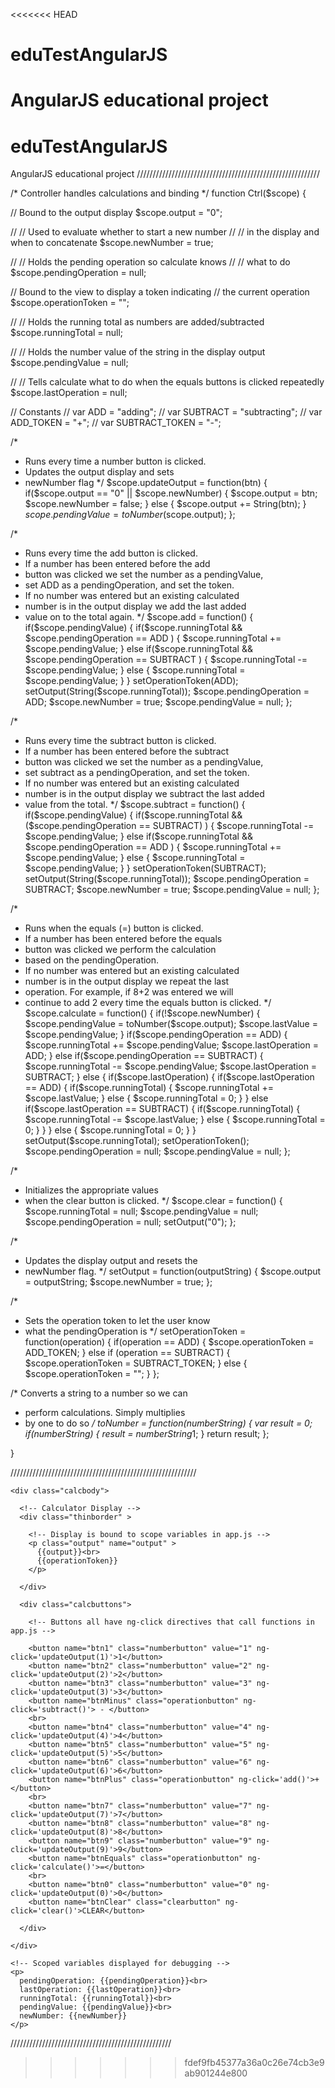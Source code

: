 <<<<<<< HEAD
# eduTestAngularJS
AngularJS educational project
=======
# eduTestAngularJS
AngularJS educational project
//////////////////////////////////////////////////////////

/* Controller handles calculations and binding
*/
function Ctrl($scope) {
  
  // Bound to the output display
  $scope.output = "0";
  
  // // Used to evaluate whether to start a new number
  // // in the display and when to concatenate
  $scope.newNumber = true;
  
  // // Holds the pending operation so calculate knows
  // // what to do
  $scope.pendingOperation = null;
  
  // Bound to the view to display a token indicating
  // the current operation
  $scope.operationToken = "";
  
  // // Holds the running total as numbers are added/subtracted
  $scope.runningTotal = null;
  
  // // Holds the number value of the string in the display output
  $scope.pendingValue = null;
  
  // // Tells calculate what to do when the equals buttons is clicked repeatedly
  $scope.lastOperation = null;
  
  // Constants
  // var ADD = "adding";
  // var SUBTRACT = "subtracting";
  // var ADD_TOKEN = "+";
  // var SUBTRACT_TOKEN = "-";
  
  /*
  * Runs every time a number button is clicked.
  * Updates the output display and sets 
  * newNumber flag
  */
  $scope.updateOutput = function(btn) {
    if($scope.output == "0" || $scope.newNumber) {
      $scope.output = btn;
      $scope.newNumber = false;
    } else {
        $scope.output += String(btn);
    }
    $scope.pendingValue = toNumber($scope.output);
  };
  
  /*
  * Runs every time the add button is clicked.
  * If a number has been entered before the add
  * button was clicked we set the number as a pendingValue,
  * set ADD as a pendingOperation, and set the token. 
  * If no number was entered but an existing calculated
  * number is in the output display we add the last added
  * value on to the total again.
  */
  $scope.add = function() {
    if($scope.pendingValue) {  
      if($scope.runningTotal && $scope.pendingOperation == ADD ) {
        $scope.runningTotal += $scope.pendingValue;
      } else if($scope.runningTotal && $scope.pendingOperation == SUBTRACT ) {
        $scope.runningTotal -= $scope.pendingValue;
      }
      else {
        $scope.runningTotal = $scope.pendingValue;
      }
    } 
    setOperationToken(ADD);
    setOutput(String($scope.runningTotal));
    $scope.pendingOperation = ADD;
    $scope.newNumber = true;
    $scope.pendingValue = null;
  };
  
  /*
  * Runs every time the subtract button is clicked.
  * If a number has been entered before the subtract
  * button was clicked we set the number as a pendingValue,
  * set subtract as a pendingOperation, and set the token. 
  * If no number was entered but an existing calculated
  * number is in the output display we subtract the last added
  * value from the total.
  */
  $scope.subtract = function() {
    if($scope.pendingValue) {
      if($scope.runningTotal && ($scope.pendingOperation == SUBTRACT) ) {
        $scope.runningTotal -= $scope.pendingValue;
      } else if($scope.runningTotal && $scope.pendingOperation == ADD ) {
        $scope.runningTotal += $scope.pendingValue;
      } else {
        $scope.runningTotal = $scope.pendingValue;
      }
    }
    setOperationToken(SUBTRACT);
    setOutput(String($scope.runningTotal));
    $scope.pendingOperation = SUBTRACT;
    $scope.newNumber = true;
    $scope.pendingValue = null;
  };
  
  /*
  * Runs when the equals (=) button is clicked.
  * If a number has been entered before the equals
  * button was clicked we perform the calculation
  * based on the pendingOperation.
  * If no number was entered but an existing calculated
  * number is in the output display we repeat the last
  * operation. For example, if 8+2 was entered we will
  * continue to add 2 every time the equals button is clicked.
  */
  $scope.calculate = function() {
    if(!$scope.newNumber) {
      $scope.pendingValue = toNumber($scope.output);
      $scope.lastValue = $scope.pendingValue;
    } 
    if($scope.pendingOperation == ADD) {
      $scope.runningTotal += $scope.pendingValue;
      $scope.lastOperation = ADD;
    } else if($scope.pendingOperation == SUBTRACT) {
      $scope.runningTotal -= $scope.pendingValue;
      $scope.lastOperation = SUBTRACT;
    } else {
      if($scope.lastOperation) {
        if($scope.lastOperation == ADD) {
          if($scope.runningTotal) {
            $scope.runningTotal += $scope.lastValue;
          } else {
            $scope.runningTotal = 0;
          }
        } else if($scope.lastOperation == SUBTRACT) {
          if($scope.runningTotal) {
            $scope.runningTotal -= $scope.lastValue;
          } else {
            $scope.runningTotal = 0;
          }
        }
      } else {
        $scope.runningTotal = 0;
      }
    }
    setOutput($scope.runningTotal);
    setOperationToken();
    $scope.pendingOperation = null;
    $scope.pendingValue = null;
  };
  
  /* 
  * Initializes the appropriate values
  * when the clear button is clicked.
  */
  $scope.clear = function() {
    $scope.runningTotal = null;
    $scope.pendingValue = null;
    $scope.pendingOperation = null;
    setOutput("0");
  };
  
  /* 
  * Updates the display output and resets the
  * newNumber flag.
  */
  setOutput = function(outputString) {
    $scope.output = outputString;
    $scope.newNumber = true;
  };
  
  /* 
  * Sets the operation token to let the user know
  * what the pendingOperation is
  */
  setOperationToken = function(operation) {
    if(operation == ADD) {
      $scope.operationToken = ADD_TOKEN;
    } else if (operation == SUBTRACT) {
      $scope.operationToken = SUBTRACT_TOKEN;
    } else {
      $scope.operationToken = "";
    }
  };
  
  /* Converts a string to a number so we can
  * perform calculations. Simply multiplies
  * by one to do so
  */
  toNumber = function(numberString) {
    var result = 0;
    if(numberString) {
      result = numberString*1;
    }
    return result;
  };
  
}


///////////////////////////////////////////////////////////

<!DOCTYPE html>
<html lang="en">
<head>
    <meta charset="UTF-8">
    <meta name="viewport" content="width=device-width, initial-scale=1.0">
    <meta http-equiv="X-UA-Compatible" content="ie=edge">
    <link rel="stylesheet" href="style.css">
    <title>Document</title>
</head>
<body>
         <!-- Tell the app to use the Ctrl scope defined in our app.js -->
  <div ng-app ng-controller="Ctrl">
  
    <div class="calcbody">
    
      <!-- Calculator Display -->
      <div class="thinborder" >
      
        <!-- Display is bound to scope variables in app.js -->
        <p class="output" name="output" >
          {{output}}<br>
          {{operationToken}}
        </p>
        
      </div>
    
      <div class="calcbuttons">
        
        <!-- Buttons all have ng-click directives that call functions in app.js -->
        
        <button name="btn1" class="numberbutton" value="1" ng-click='updateOutput(1)'>1</button>
        <button name="btn2" class="numberbutton" value="2" ng-click='updateOutput(2)'>2</button>
        <button name="btn3" class="numberbutton" value="3" ng-click='updateOutput(3)'>3</button>
        <button name="btnMinus" class="operationbutton" ng-click='subtract()'> - </button>
        <br>
        <button name="btn4" class="numberbutton" value="4" ng-click='updateOutput(4)'>4</button>
        <button name="btn5" class="numberbutton" value="5" ng-click='updateOutput(5)'>5</button>
        <button name="btn6" class="numberbutton" value="6" ng-click='updateOutput(6)'>6</button>
        <button name="btnPlus" class="operationbutton" ng-click='add()'>+</button>
        <br>
        <button name="btn7" class="numberbutton" value="7" ng-click='updateOutput(7)'>7</button>
        <button name="btn8" class="numberbutton" value="8" ng-click='updateOutput(8)'>8</button>
        <button name="btn9" class="numberbutton" value="9" ng-click='updateOutput(9)'>9</button>
        <button name="btnEquals" class="operationbutton" ng-click='calculate()'>=</button>
        <br>
        <button name="btn0" class="numberbutton" value="0" ng-click='updateOutput(0)'>0</button>
        <button name="btnClear" class="clearbutton" ng-click='clear()'>CLEAR</button>
        
      </div>
    
    </div>
    
    <!-- Scoped variables displayed for debugging -->
    <p>
      pendingOperation: {{pendingOperation}}<br>
      lastOperation: {{lastOperation}}<br>
      runningTotal: {{runningTotal}}<br>
      pendingValue: {{pendingValue}}<br>
      newNumber: {{newNumber}}
    </p>
    
  </div>
    <script src="main.js"></script>
</body>
</html>
  
  
 ///////////////////////////////////////////////////
 
>>>>>>> fdef9fb45377a36a0c26e74cb3e9ab901244e800
